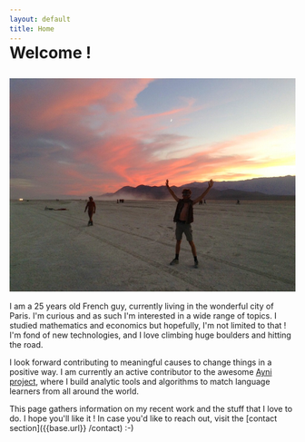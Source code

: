 ```yaml
---
layout: default
title: Home
---
```



<h1 style="margin-top:-0.5em;margin-bottom:1em;">Welcome !</h1>

![placeholder](/public/img/IMG_0636-1.jpg "Greetings from Black Rock City ;)")

I am a 25 years old French guy, currently living in the wonderful city of Paris. I'm curious and as such I'm interested in a wide range of topics. I studied mathematics and economics but hopefully, I'm not limited to that ! I'm fond of new technologies, and I love climbing huge boulders and hitting the road. 

I look forward contributing to meaningful causes to change things in a positive way. I am currently an active contributor to the awesome [Ayni project](https://ayni.in/), where I build analytic tools and algorithms to match language learners from all around the world. 

This page gathers information on my recent work and the stuff that I love to do. I hope you'll like it ! In case you'd like to reach out, visit the [contact section]({{base.url}} /contact) :-)